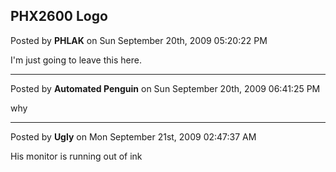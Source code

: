 ## PHX2600 Logo
Posted by **PHLAK** on Sun September 20th, 2009 05:20:22 PM

I'm just going to leave this here.

--------------------------------------------------------------------------------

Posted by **Automated Penguin** on Sun September 20th, 2009 06:41:25 PM

why

--------------------------------------------------------------------------------

Posted by **Ugly** on Mon September 21st, 2009 02:47:37 AM

His monitor is running out of ink
